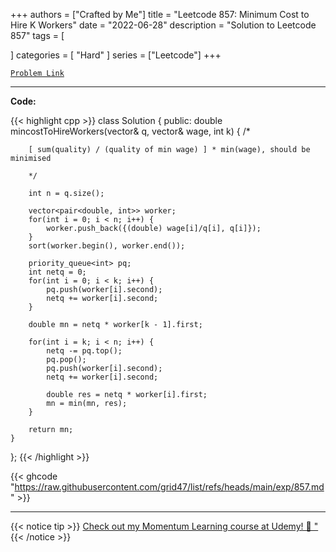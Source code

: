 
+++
authors = ["Crafted by Me"]
title = "Leetcode 857: Minimum Cost to Hire K Workers"
date = "2022-06-28"
description = "Solution to Leetcode 857"
tags = [
    
]
categories = [
    "Hard"
]
series = ["Leetcode"]
+++



[`Problem Link`](https://leetcode.com/problems/minimum-cost-to-hire-k-workers/description/)

---

**Code:**

{{< highlight cpp >}}
class Solution {
public:
    double mincostToHireWorkers(vector<int>& q, vector<int>& wage, int k) {
        /*
        
        [ sum(quality) / (quality of min wage) ] * min(wage), should be minimised
        
        */
        
        int n = q.size();
        
        vector<pair<double, int>> worker;
        for(int i = 0; i < n; i++) {
            worker.push_back({(double) wage[i]/q[i], q[i]});
        }
        sort(worker.begin(), worker.end());
        
        priority_queue<int> pq;
        int netq = 0;
        for(int i = 0; i < k; i++) {
            pq.push(worker[i].second);
            netq += worker[i].second;
        }
        
        double mn = netq * worker[k - 1].first;
        
        for(int i = k; i < n; i++) {
            netq -= pq.top();
            pq.pop();
            pq.push(worker[i].second);
            netq += worker[i].second;
            
            double res = netq * worker[i].first;
            mn = min(mn, res);
        }
                      
        return mn;
    }
};
{{< /highlight >}}

{{< ghcode "https://raw.githubusercontent.com/grid47/list/refs/heads/main/exp/857.md" >}}

---



{{< notice tip >}}
[Check out my Momentum Learning course at Udemy! 🚀 "](https://www.udemy.com/course/blind-75-the-data-structures-and-algorithms-essentials/)
{{< /notice >}}

